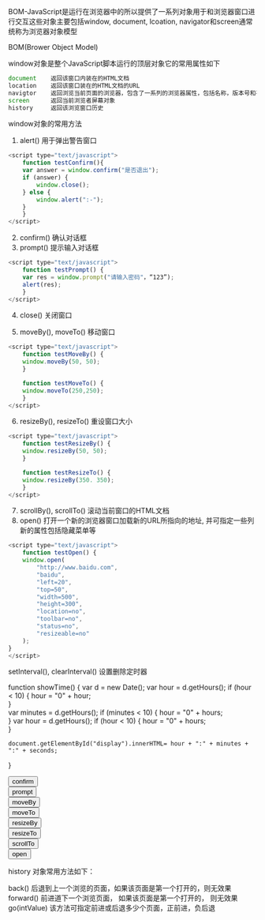 BOM-JavaScript是运行在浏览器中的所以提供了一系列对象用于和浏览器窗口进行交互这些对象主要包括window, document, lcoation, navigator和screen通常统称为浏览器对象模型

BOM(Brower Object Model)

window对象是整个JavaScript脚本运行的顶层对象它的常用属性如下
```javascript
document	返回该窗口内装在的HTML文档
location	返回该窗口装在的HTML文档的URL
navigtor	返回浏览当前页面的浏览器，包含了一系列的浏览器属性，包括名称，版本号和平台等
screen		返回当前浏览者屏幕对象
history		返回该浏览窗口历史
```

window对象的常用方法
1) alert() 用于弹出警告窗口
```javascript
<script type="text/javascript">
    function testConfirm(){
	var answer = window.confirm("是否退出");
	if (answer) {
	    window.close();              
	} else {
	    window.alert(":-");              
	}       
    }
</script>
```
2) confirm() 确认对话框 
3) prompt() 提示输入对话框
```javascript
<script type="text/javascript">
    function testPrompt() {
	var res = window.prompt("请输入密码"，“123”);        
	alert(res);        
    }
</script>
```
4) close() 关闭窗口

5) moveBy(), moveTo()	移动窗口
```javascript
<script type="text/javascript">
    function testMoveBy() {
	window.moveBy(50, 50);         
    }

    function testMoveTo() {
	window.moveTo(250,250);        
    }
</script>
```

6) resizeBy(), resizeTo() 重设窗口大小
```javascript
<script type="text/javascript">
    function testResizeBy() {
	window.resizeBy(50, 50);        
    }

    function testResizeTo() {
	window.resizeBy(350. 350);        
    }
</script>
```
7) scrollBy(), scrollTo() 滚动当前窗口的HTML文档
8) open() 打开一个新的浏览器窗口加载新的URL所指向的地址, 并可指定一些列新的属性包括隐藏菜单等
```javascript
<script type="text/javascript">
    function testOpen() {
	window.open(
	    "http://www.baidu.com",  
	    "baidu",
	    "left=20", 
	    "top=50", 
	    "width=500", 
	    "height=300", 
	    "location=no",   
	    "toolbar=no",   
	    "status=no", 
	    "resizeable=no"
	);        
}
</script>
```
setInterval(), clearInterval()	设置删除定时器







function showTime() {
	var d = new Date();
	var hour = d.getHours();
	if (hour < 10) {
		hour = "0" + hour;              
	}       
	var  minutes = d.getHours();
	if (minutes < 10) {
		hour = "0" + hours;              
	}
	var  hour = d.getHours();
	if (hour < 10) {
		hour = "0" + hours;              
	}

	document.getElementById("display").innerHTML= hour + ":" + minutes + ":" + seconds;
} 

</script>

<body>
<input  type="button"  value="confirm"  onclick="testConfirm();" /></br>
<input  type="button"  value="prompt"  onclick="testPrompt();"  /></br>
<input  type="button"  value="moveBy"  onclick="testMoveBy();"  /></br>
<input  type="button"  value="moveTo"  onclick="testMoveTo();"  /></br>
<input  type="button"  value="resizeBy"  onclick="testResizeBy();"  /></br>
<input  type="button"  value="resizeTo"  onclick="testScrollBy();"  /></br>
<input  type="button"  value="scrollTo"  onclick="testScrollTo();"  /></br>
<input  type="button"  value="open"  onclick="testOpen();"  /></br>

<div  id="display"></div>
</body>



history 对象常用方法如下：

back()                                          后退到上一个浏览的页面，如果该页面是第一个打开的，则无效果
forward()                                      前进道下一个浏览页面，  如果该页面是第一个打开的， 则无效果
go(intValue)                                 该方法可指定前进或后退多少个页面，正前进，负后退


